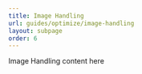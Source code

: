```yaml
---
title: Image Handling
url: guides/optimize/image-handling
layout: subpage
order: 6
---
```


Image Handling content here
